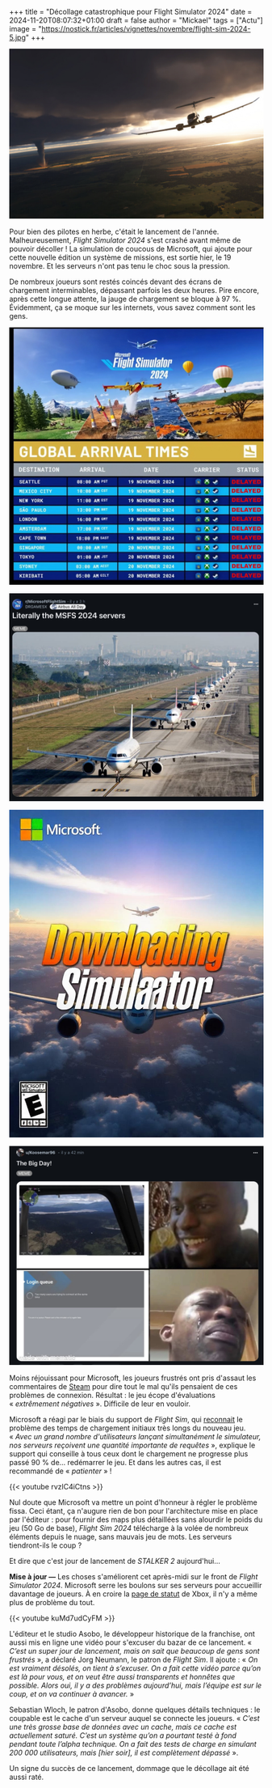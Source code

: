 +++
title = "Décollage catastrophique pour Flight Simulator 2024"
date = 2024-11-20T08:07:32+01:00
draft = false
author = "Mickael"
tags = ["Actu"]
image = "https://nostick.fr/articles/vignettes/novembre/flight-sim-2024-5.jpg"
+++

![Flight Sim 2024](flight-sim-2024-5.jpg "Y a de l'orage dans l'air.")

Pour bien des pilotes en herbe, c'était le lancement de l'année. Malheureusement, *Flight Simulator 2024* s'est crashé avant même de pouvoir décoller ! La simulation de coucous de Microsoft, qui ajoute pour cette nouvelle édition un système de missions, est sortie hier, le 19 novembre. Et les serveurs n'ont pas tenu le choc sous la pression.

De nombreux joueurs sont restés coincés devant des écrans de chargement interminables, dépassant parfois les deux heures. Pire encore, après cette longue attente, la jauge de chargement se bloque à 97 %. Évidemment, ça se moque sur les internets, vous savez comment sont les gens.

![Flight Sim 2024](flight-sim-2024.jpg "@ StressSnooze")

![Flight Sim 2024](flight-sim-2024-2.jpg "Les serveurs Flight Sim 2024 (allégorie) @ DRGAMESX")

![Flight Sim 2024](flight-sim-2024-3.jpg "@ Rofloxxor")

![Flight Sim 2024](flight-sim-2024-4.jpg "@ Koosemar96")

Moins réjouissant pour Microsoft, les joueurs frustrés ont pris d'assaut les commentaires de [Steam](https://store.steampowered.com/app/2537590/Microsoft_Flight_Simulator_2024/) pour dire tout le mal qu'ils pensaient de ces problèmes de connexion. Résultat : le jeu écope d'évaluations « *extrêmement négatives* ». Difficile de leur en vouloir.

Microsoft a réagi par le biais du support de *Flight Sim*, qui [reconnait](https://x.com/MSFS_Support/status/1858932444260421714) le problème des temps de chargement initiaux très longs du nouveau jeu. « *Avec un grand nombre d'utilisateurs lançant simultanément le simulateur, nos serveurs reçoivent une quantité importante de requêtes* », explique le support qui conseille à tous ceux dont le chargement ne progresse plus passé 90 % de… redémarrer le jeu. Et dans les autres cas, il est recommandé de « *patienter* » !

{{< youtube rvzlC4iCtns >}} 

Nul doute que Microsoft va mettre un point d'honneur à régler le problème fissa. Ceci étant, ça n'augure rien de bon pour l'architecture mise en place par l'éditeur : pour fournir des maps plus détaillées sans alourdir le poids du jeu (50 Go de base), *Flight Sim 2024* télécharge à la volée de nombreux éléments depuis le nuage, sans mauvais jeu de mots. Les serveurs tiendront-ils le coup ?

Et dire que c'est jour de lancement de *STALKER 2* aujourd'hui…

**Mise à jour —** Les choses s'améliorent cet après-midi sur le front de *Flight Simulator 2024*. Microsoft serre les boulons sur ses serveurs pour accueillir davantage de joueurs. À en croire la [page de statut](https://support.xbox.com/fr-FR/xbox-live-status) de Xbox, il n'y a même plus de problème du tout.

{{< youtube kuMd7udCyFM >}} 

L'éditeur et le studio Asobo, le développeur historique de la franchise, ont aussi mis en ligne une vidéo pour s'excuser du bazar de ce lancement. « *C’est un super jour de lancement, mais on sait que beaucoup de gens sont frustrés* », a déclaré Jorg Neumann, le patron de *Flight Sim*. Il ajoute : « *On est vraiment désolés, on tient à s’excuser. On a fait cette vidéo parce qu’on est là pour vous, et on veut être aussi transparents et honnêtes que possible. Alors oui, il y a des problèmes aujourd’hui, mais l’équipe est sur le coup, et on va continuer à avancer.* »

Sebastian Wloch, le patron d'Asobo, donne quelques détails techniques : le coupable est le cache d'un serveur auquel se connecte les joueurs. « *C’est une très grosse base de données avec un cache, mais ce cache est actuellement saturé. C’est un système qu’on a pourtant testé à fond pendant toute l’alpha technique. On a fait des tests de charge en simulant 200 000 utilisateurs, mais [hier soir], il est complètement dépassé* ».

Un signe du succès de ce lancement, dommage que le décollage ait été aussi raté.